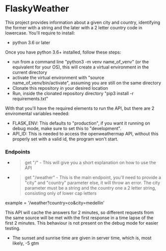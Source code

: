 # FlaskyWeather
This project provides information about a given city and country, identifying the former with a string and the later with a 2 letter country code in lowercase.
You'll require to install:
  - python 3.6 or later

Once you have python 3.6+ installed, follow these steps:
  - run from a command line "python3 -m venv name_of_venv" (or the equivalent for your OS), this will create a virtual environment in the current directory
  - activate the virtual environment with "source name_of_venv/bin/activate", assuming you are still on the same directory
  - Clonate this repository in your desired location
  - Run, inside the clonated repository directory "pip3 install -r requirements.txt"

With that you'll have the required elements to run the API, but there are 2 enviromental variables needed:
  - FLASK_ENV: This defaults to "production", if you want it running on debug mode, make sure to set this to "development".
  - API_ID: This is needed to access the openweathermap API, without this properly set with a valid id, the program won't start.

### Endpoints

- > get "/" - This will give you a short explanation on how to use the API
- > get "/weather" - This is the main endpoint, you'll need to provide a "city" and "country" parameter else, it will throw an error.
The city parameter must be a string and the country one a 2 letter string, consisting only of lower cap letters

example = '/weather?country=co&city=medellin'

This API will cache the answers for 2 minutes, so different requests from the same source will be met with the first response in a time lapse of the first 2 minutes.
This behaviour is not present on the debug mode for easier testing.

* The sunset and sunrise time are given in server time, which is, most likely, -5 gtm
